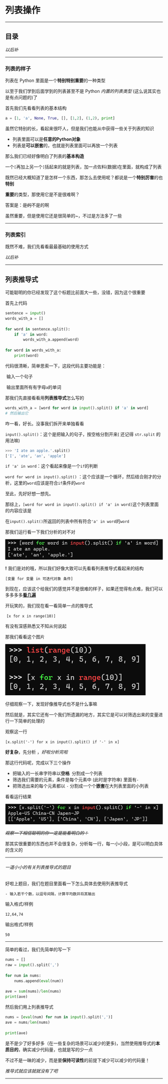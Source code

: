 # 列表操作



---

## 目录





*以后补*

---

### 列表的样子



列表在 Python 里面是一个**特别特别重要**的一种类型

以至于我们学到后面学到的列表甚至不是 Python *内置的列表类型*  (这么说其实也是有点问题的)了



首先我们先看看列表的基本结构

```python
a = [1, 'a', None, True, [], [1,2], (1,2), print]
```

虽然它特别的长，看起来很吓人，但是我们也能从中获得一些关于列表的知识

- 列表里面可以是**任意的Python对象**
- 列表是**可以嵌套**的，也就是列表里面可以再放一个列表



那么我们已经好像明白了列表的**基本构造**

一个`[`再加上另一个`]`括起来的就是列表，加一点佐料(数据)在里面，就构成了列表



既然已经大概知道了是怎样一个东西，那怎么去使用呢？都说是一个**特别厉害**的也**特别**

**重要**的类型，那使用它是不是很难啊？

答案是：~~是的~~不是的啊

虽然重要，但是使用它还是很简单的~，不过是方法多了一些



---

### 列表索引

既然不难，我们先看看最最基础的使用方式





*以后补*

---

## 列表推导式



可能聪明的你已经发现了这个标题比前面大一些，没错，因为这个很重要



首先上代码

```python
sentence = input()
words_with_a = []

for word in sentence.split():
    if 'a' in word:
        words_with_a.append(word)

for word in words_with_a:
    print(word)
```

代码很清晰，简单思索一下，这段代码主要功能是：

​	输入一个句子

​	输出里面所有有字母`a`的单词

那我们先直接看看用**列表推导式**怎么写的

```python
words_with_a = [word for word in input().split() if 'a' in word]
# 然后输出它
```

咋一看，好长。没事我们拆开来单独看看

`input().split()`：这个是把输入的句子，按空格分割开来( 还记得 `str.split` 的用法嘛)

```python
>>> 'I ate an apple.'.split()
['I', 'ate', 'an', 'apple']
```

`if 'a' in word`：这个看起来像是一个`if`的判断

`word for word in input().split()` ：这个应该是一个循环，然后结合刚才的分析，这里的`word`应该是符合`if`条件的`word`

至此，先好好想一想先。



那综上，`[word for word in input().split() if 'a' in word]`这个列表里面的内容应该是

​	在`input().split()`所返回的列表中所有符合`'a' in word`的`word`

那我们运行看一下我们分析的对不对

![python-list-1](../resources/python-list-1.jpg)

**!** 我们是对的哦，所以我们好像大致可以先看看列表推导式看起来的结构

`[变量 for 变量 in 可迭代对象 条件]`

到现在，应该这个给我们的感觉并不是很难的样子，如果还觉得有点难，我们可以多多多多[**看几遍**](https://www.bilibili.com/video/BV1b54y117KG/?spm_id_from=333.337.search-card.all.click&vd_source=5a9f8467ab298c2164adb10694013388)

开玩笑的，我们现在看一看简单一点的推导式

​	`[x for x in range(10)]`

有没有深感熟悉又不知从何说起

那我们看看这个图片

![python-list-2](../resources/python-list-2.png)

仔细观察一下，发现好像推导式也不是什么事嘛



然后就是，其实它还有一个我们所遗漏的地方，其实它是可以对筛选出来的变量进行一下简单的处理的

观察这一行

`[x.split('-') for x in input().split() if '-' in x]`

**好复杂**，先分析 ，*好啦分析完啦*

那这行代码呢，完成以下三个操作

- 把输入的一长串字符串以**空格**` `分割成一个列表
- 筛选我们需要的元素，条件是每个元素中 (此时是字符串) 里面有`-`
- 把筛选出来的每个元素都以 `-` 分割成一个个**嵌套**在大列表里面的小列表

看看运行结果

![python-list-3](../resources/python-list-3.jpg)

*~~观察一下相信聪明的你一定是能看明白的！~~* 

那其实很重要的东西也并不会很复杂，分析每一行，每一小小段，是可以明白具体的含义的



---

###### 一道小小的有关列表推导式的题目

好啦上题目，我们在题目里面看一下怎么具体去使用列表推导式

```
- 输入若干个数，以逗号间隔，计算平均数并将其输出
```

输入格式/样例

`12,64,74`

输出格式/样例

`50`

---

简单的看过，我们先简单的写一下

```python
nums = []
raw = input().split(',')

for num in nums:
    nums.append(eval(num))

ave = sum(nums)/len(nums)
print(ave)
```

然后我们用上列表推导式

```python
nums = [eval(num) for num in input().split(',')]
ave = nums/len(nums)

print(ave)
```

是不是少了好多好多（在一些复杂的场景可以减少的更多)，当然使用推导式的**本质目的**，确实减少代码量，也就是写的少一点

不过不是一昧的减少，而是要**保持可读性**的前提下减少可以减少的代码量！



*推导式就应该就就没有了吧*

---



